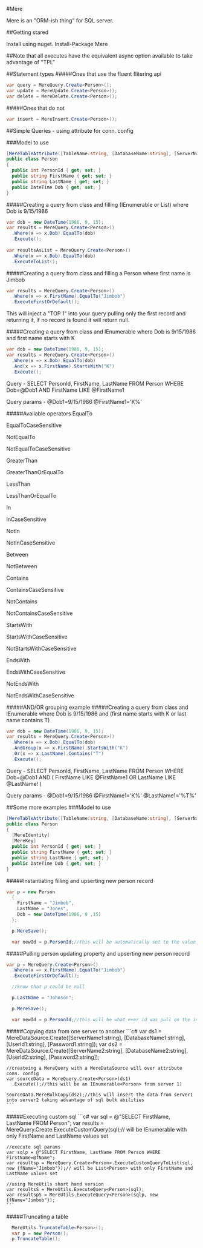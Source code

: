 #Mere

Mere is an "ORM-ish thing" for SQL server. 

##Getting stared

Install using nuget.
Install-Package Mere

##Note that all executes have the equivalent async option available to take advantage of "TPL"

##Statement types
#####Ones that use the fluent flitering api
  ```c#
  var query = MereQuery.Create<Person>();
  var update = MereUpdate.Create<Person>();
  var delete = MereDelete.Create<Person>();
  ```
#####Ones that do not 
  ```c#
  var insert = MereInsert.Create<Person>();
  ```
##Simple Queries - using attribute for conn. config

###Model to use
  ```c#
  [MereTableAttribute([TableName:string, [DatabaseName:string], [ServerName:string], [UserId:string], [Password:string], [Timeout:int])]
  public class Person
  {
    public int PersonId { get; set; }
    public string FirstName { get; set; }
    public string LastName { get; set; }
    public DateTime Dob { get; set; }
  }
  ```
  
#####Creating a query from class and filling (IEnumerable<Person> or List<Person>) where Dob is 9/15/1986
  ```c#
  var dob = new DateTime(1986, 9, 15);
  var results = MereQuery.Create<Person>()
    .Where(x => x.Dob).EqualTo(dob)
    .Execute();
    
  var resultsAsList = MereQuery.Create<Person>()
    .Where(x => x.Dob).EqualTo(dob)
    .ExecuteToList();
  ```
    
    
#####Creating a query from class and filling a Person where first name is Jimbob
  ```c#
  var results = MereQuery.Create<Person>()
    .Where(x => x.FirstName).EqualTo("Jimbob")
    .ExecuteFirstOrDefault();
  ```

This will inject a "TOP 1" into your query pulling only the first record and returning it, 
if no record is found it will return null.

#####Creating a query from class and IEnumerable<Person> where Dob is 9/15/1986 and first name starts with K
```c#
var dob = new DateTime(1986, 9, 15);
var results = MereQuery.Create<Person>()
  .Where(x => x.Dob).EqualTo(dob)
  .And(x => x.FirstName).StartsWith("K")
  .Execute();
```

Query - 
SELECT PersonId, FirstName, LastName 
FROM Person
WHERE Dob=@Dob1
AND FirstName LIKE @FirstName1

Query params - @Dob1=9/15/1986
@FirstName1='K%'

#####Available operators
EqualTo

EqualToCaseSensitive

NotEqualTo

NotEqualToCaseSensitive

GreaterThan

GreaterThanOrEqualTo

LessThan

LessThanOrEqualTo

In

InCaseSensitive

NotIn

NotInCaseSensitive

Between

NotBetween

Contains

ContainsCaseSensitive

NotContains

NotContainsCaseSensitive

StartsWith

StartsWithCaseSensitive

NotStartsWithCaseSensitive

EndsWith

EndsWithCaseSensitive

NotEndsWith

NotEndsWithCaseSensitive


#####AND/OR grouping example
#####Creating a query from class and IEnumerable<Person> where Dob is 9/15/1986 and (first name starts with K or last name contains T)
  ```c#
  var dob = new DateTime(1986, 9, 15);
  var results = MereQuery.Create<Person>()
    .Where(x => x.Dob).EqualTo(dob)
    .AndGroup(x => x.FirstName).StartsWith("K")
    .Or(x => x.LastName).Contains("T")
    .Execute();
  ```

Query - 
SELECT PersonId, FirstName, LastName 
FROM Person
WHERE Dob=@Dob1
AND (
FirstName LIKE @FirstName1
OR LastName LIKE @LastName!
)

Query params - @Dob1=9/15/1986
@FirstName1='K%'
@LastName1='%T%'


##Some more examples
###Model to use
  ```c#
  [MereTableAttribute([TableName:string, [DatabaseName:string], [ServerName:string], [UserId:string], [Password:string], [Timeout:int])]
  public class Person
  {
    [MereIdentity]
    [MereKey]
    public int PersonId { get; set; }
    public string FirstName { get; set; }
    public string LastName { get; set; }
    public DateTime Dob { get; set; }
  }
  ```

#####Instantiating filling and upserting new person record
  ```c#
  var p = new Person
    {
      FirstName = "Jimbob",
      LastName = "Jones",
      Dob = new DateTime(1986, 9 ,15)
    };

    p.MereSave();

    var newId = p.PersonId;//this will be automatically set to the value per the @@IDENTITY value of the transaction
  ```
#####Pulling person updating property and upserting new person record
  ```c#
  var p = MereQuery.Create<Person>()
    .Where(x => x.FirstName).EqualTo("Jimbob")
    .ExecuteFirstOrDefault();

    //know that p could be null

    p.LastName = "Johnson";

    p.MereSave();

    var newId = p.PersonId;//this will be what ever id was pull on the initial query
  ```

#####Copying data from one server to another
    ```c#
    var ds1 = MereDataSource.Create([ServerName1:string], [DatabaseName1:string], [UserId1:string], [Password1:string]);
    var ds2 = MereDataSource.Create([ServerName2:string], [DatabaseName2:string], [UserId2:string], [Password2:string]);

    //createing a MereQuery with a MereDataSource will over attribute conn. config 
    var sourceData = MereQuery.Create<Person>(ds1)
      .Execute();//this will be an IEnumerable<Person> from server 1)

    sourceData.MereBulkCopy(ds2);//this will insert the data from server1 into server2 taking advantage of sql bulk abilities
    ```

#####Executing custom sql
    ```c#
    var sql = @"SELECT FirstName, LastName FROM Person";
    var results = MereQuery.Create<Person>.ExecuteCustomQuery(sql);// will be IEnumerable<Person> with only FirstName and LastName values set
  
    //execute sql params
    var sqlp = @"SELECT FirstName, LastName FROM Person WHERE FirstName=@fName";
    var resultsp = MereQuery.Create<Person>.ExecuteCustomQueryToList(sql, new {fName="Jimbob"});// will be List<Person> with only FirstName and LastName values set
  
    //using MereUtils short hand version
    var resultsS = MereUtils.ExecuteQuery<Person>(sql);
    var resultspS = MereUtils.ExecuteQuery<Person>(sqlp, new {fName="Jimbob"});
    ```

#####Truncating a table
  ```c#
    MereUtils.TruncateTable<Person>();
    var p = new Person();
    p.TruncateTable();
  ```
